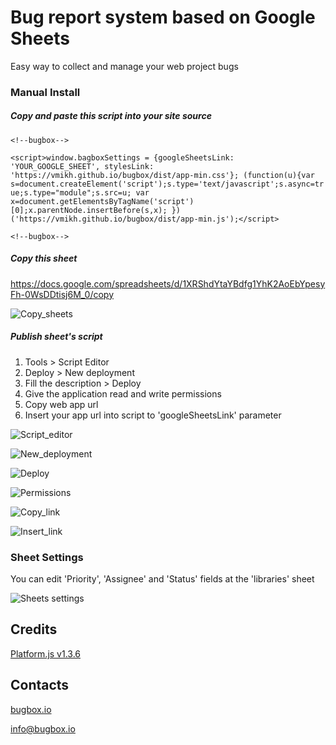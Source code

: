 # Bug report system based on Google Sheets
Easy way to collect and manage your web project bugs

### Manual Install

##### Copy and paste this script into your site source

`<!--bugbox-->`

`<script>window.bagboxSettings = {googleSheetsLink: 'YOUR_GOOGLE_SHEET', stylesLink: 'https://vmikh.github.io/bugbox/dist/app-min.css'}; (function(u){var s=document.createElement('script');s.type='text/javascript';s.async=true;s.type="module";s.src=u; var x=document.getElementsByTagName('script')[0];x.parentNode.insertBefore(s,x); })('https://vmikh.github.io/bugbox/dist/app-min.js');</script>`

`<!--bugbox-->`

##### Copy this sheet
https://docs.google.com/spreadsheets/d/1XRShdYtaYBdfg1YhK2AoEbYpesyFh-0WsDDtisj6M_0/copy

![Copy_sheets](https://habrastorage.org/webt/mc/lz/xa/mclzxayq6ee7tv2tnql11ax-hos.png)

##### Publish sheet's script<br>
1. Tools > Script Editor<br>
2. Deploy > New deployment<br>
3. Fill the description > Deploy<br>
4. Give the application read and write permissions
5. Copy web app url
6. Insert your app url into script to 'googleSheetsLink' parameter

![Script_editor](https://habrastorage.org/webt/dz/yb/hs/dzybhsusq9oehjam_l0rbagvhpu.png)

![New_deployment](https://habrastorage.org/webt/2y/1k/nz/2y1knzttcwpyyr3alb3el9q33yy.png)

![Deploy](https://habrastorage.org/webt/b_/zp/a4/b_zpa4ots9zfnldeavpk4sc9vhi.png)

![Permissions](https://habrastorage.org/webt/sh/j4/5q/shj45qlbamzipoq4z94cc3dq-b4.png)

![Copy_link](https://habrastorage.org/webt/hk/o2/1d/hko21dvvrsvttjv7ytrvljo8ew8.png)

![Insert_link](https://habrastorage.org/webt/1s/j2/fd/1sj2fdillg3k-q6m_rjxlhjgwkw.png)

### Sheet Settings
You can edit 'Priority', 'Assignee' and 'Status' fields at the 'libraries' sheet

![Sheets settings](https://habrastorage.org/webt/5c/xp/ea/5cxpeayjclg9cqnz3yrrwnprzju.png)

## Credits
[Platform.js v1.3.6](https://github.com/bestiejs/platform.js/)

## Contacts
[bugbox.io](https://bugbox.io/)

[info@bugbox.io](info@bugbox.io)
